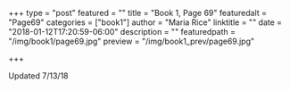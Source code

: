 +++
type = "post"
featured = ""
title = "Book 1, Page 69"
featuredalt = "Page69"
categories = ["book1"]
author = "Maria Rice"
linktitle = ""
date = "2018-01-12T17:20:59-06:00"
description = ""
featuredpath = "/img/book1/page69.jpg"
preview = "/img/book1_prev/page69.jpg"

+++

Updated 7/13/18

